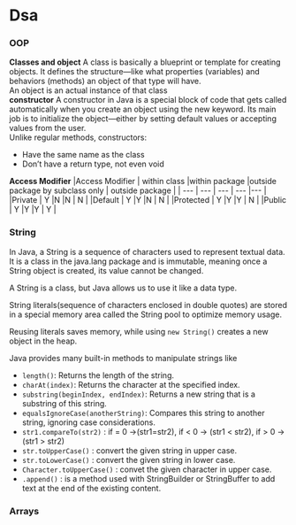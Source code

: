 # Dsa
### OOP

**Classes and object**
A class is basically a blueprint or template for creating objects. It defines the structure—like what properties (variables) and behaviors (methods) an object of that type will have.  
An object is an actual instance of that class  
**constructor**
A constructor in Java is a special block of code that gets called automatically when you create an object using the new keyword. Its main job is to initialize the object—either by setting default values or accepting values from the user.  
Unlike regular methods, constructors:  
- Have the same name as the class
- Don’t have a return type, not even void

**Access Modifier**
|Access Modifier | within class |within package |outside package by subclass only | outside package |
| --- | --- | --- | --- |--- |
|Private | Y |N |N | N |
|Default | Y |Y |N | N |
|Protected | Y |Y |Y | N |
|Public | Y |Y |Y | Y |

### String  
In Java, a String is a sequence of characters used to represent textual data. It is a class in the java.lang package and is immutable, meaning once a String object is created, its value cannot be changed.  
  
A String is a class, but Java allows us to use it like a data type.  

String literals(sequence of characters enclosed in double quotes) are stored in a special memory area called the String pool to optimize memory usage.  

Reusing literals saves memory, while using `new String()` creates a new object in the heap.  

Java provides many built-in methods to manipulate strings like   
- `length()`: Returns the length of the string.
- `charAt(index)`: Returns the character at the specified index.
- `substring(beginIndex, endIndex)`: Returns a new string that is a substring of this string.
- `equalsIgnoreCase(anotherString)`: Compares this string to another string, ignoring case considerations.
- `str1.compareTo(str2)` : if = 0 ->(str1=str2), if < 0 -> (str1 < str2), if > 0 -> (str1 > str2)
- `str.toUpperCase()` : convert the given string in upper case.
- `str.toLowerCase()` : convert the given string in lower case.
- `Character.toUpperCase()` : convet the given character in upper case.
- `.append()` : is a method used with StringBuilder or StringBuffer to add text at the end of the existing content.

### Arrays
